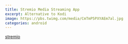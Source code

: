 ```yaml
---
title: Stremio Media Streaming App
excerpt: Alternative to Kodi
image: https://pbs.twimg.com/media/CmTmP5PXYAEm7al.jpg
categories: android
---
```


[stremio](http://www.strem.io/android-launch)
